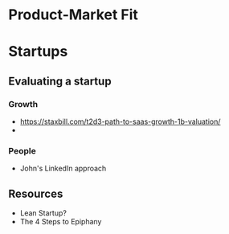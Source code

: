 # Product-Market Fit

# Startups
## Evaluating a startup
### Growth
* https://staxbill.com/t2d3-path-to-saas-growth-1b-valuation/
* 
### People
* John's LinkedIn approach

## Resources
* Lean Startup?
* The 4 Steps to Epiphany